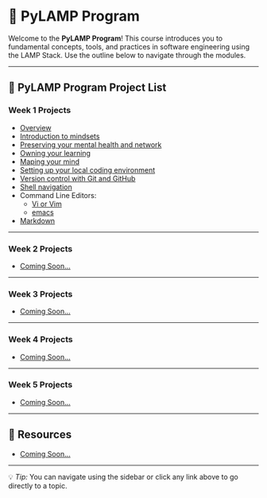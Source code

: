 # 🧭 PyLAMP Program

Welcome to the **PyLAMP Program**!
This course introduces you to fundamental concepts, tools, and practices in software engineering using the LAMP Stack.
Use the outline below to navigate through the modules.

---

## 📘 PyLAMP Program Project List

### Week 1 Projects
- [Overview](se_basics/README.md)
- [Introduction to mindsets](se_basics/0x01-introduction_to_mindsets.md)
- [Preserving your mental health and network](se_basics/0x02-mental_health_network.md)
- [Owning your learning](se_basics/0x03-owning_your_learning.md)
- [Maping your mind](se_basics/0x04-map_your_mind.md)
- [Setting up your local coding environment](se_basics/)
- [Version control with Git and GitHub](se_basics/0x08-git.md)
- [Shell navigation](se_basics/0x05-shell_navigation.md)
- Command Line Editors:
    - [Vi or Vim](se_basics/0x07-vi.md)
    - [emacs](se_basics/0x06-emacs.md)
- [Markdown](se_basics/0x09-markdown.md)

---

### Week 2 Projects
- [Coming Soon...]()

---

### Week 3 Projects
- [Coming Soon...]()

---

### Week 4 Projects
- [Coming Soon...]()

---

### Week 5 Projects
- [Coming Soon...]()

---

## 📂 Resources
- [Coming Soon...]()

---

💡 *Tip:* You can navigate using the sidebar or click any link above to go directly to a topic.
